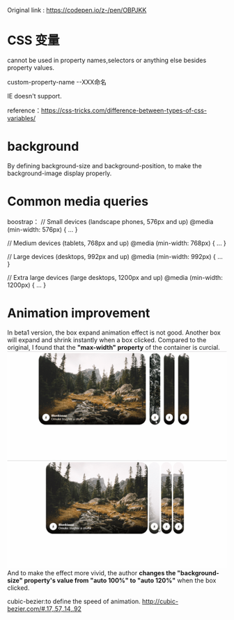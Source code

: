 Original link : https://codepen.io/z-/pen/OBPJKK

# CSS 变量
cannot be used in property names,selectors or anything else besides property values.

custom-property-name
    --XXX命名

IE doesn't support.

reference：https://css-tricks.com/difference-between-types-of-css-variables/

# background

By defining background-size and background-position, to make the background-image display properly.

# Common media queries

boostrap：
// Small devices (landscape phones, 576px and up)
@media (min-width: 576px) { ... }

// Medium devices (tablets, 768px and up)
@media (min-width: 768px) { ... }

// Large devices (desktops, 992px and up)
@media (min-width: 992px) { ... }

// Extra large devices (large desktops, 1200px and up)
@media (min-width: 1200px) { ... }

# Animation improvement

In beta1 version, the box expand animation effect is not good. Another box will expand and shrink instantly when a box clicked. Compared to the original, I found that the **"max-width" property** of the container is curcial.
![beta1](./temp2.gif)
![beta2](./temp1.gif)
And to make the effect more vivid, the author **changes the "background-size" property's value from "auto 100%" to "auto 120%"** when the box clicked.

cubic-bezier:to define the speed of animation. http://cubic-bezier.com/#.17,.57,.14,.92